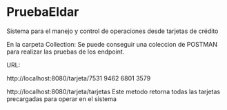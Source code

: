 # PruebaEldar
Sistema para el manejo y control de operaciones desde tarjetas de crédito

En la carpeta Collection: Se puede conseguir una coleccion de POSTMAN para realizar las pruebas de los endpoint.

URL:

http://localhost:8080/tarjeta/7531 9462 6801 3579

http://localhost:8080/tarjeta/tarjetas
Este metodo retorna todas las tarjetas precargadas para operar en el sistema